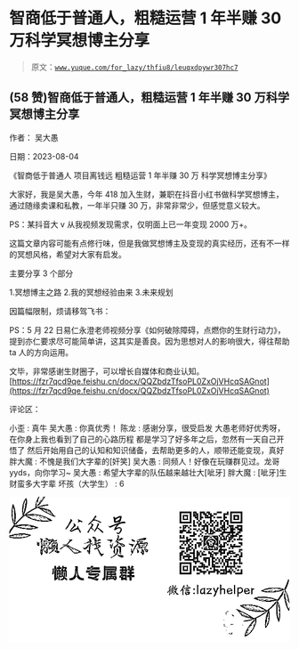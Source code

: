 # 智商低于普通人，粗糙运营 1 年半赚 30 万科学冥想博主分享

> 原文：[`www.yuque.com/for_lazy/thfiu8/leuqxdpywr307hc7`](https://www.yuque.com/for_lazy/thfiu8/leuqxdpywr307hc7)



## (58 赞)智商低于普通人，粗糙运营 1 年半赚 30 万科学冥想博主分享 

作者： 吴大愚 

日期：2023-08-04 

《智商低于普通人 项目离钱远 粗糙运营 1 年半赚 30 万 科学冥想博主分享》 

大家好，我是吴大愚，今年 418 加入生财，兼职在抖音小红书做科学冥想博主，通过随缘卖课和私教，一年半只赚 30 万，非常非常少，但感觉意义较大。 

PS：某抖音大 v 从我视频发现需求，仅明面上已一年变现 2000 万+。 

这篇文章内容可能有点修行味，但是我做冥想博主及变现的真实经历，还有不一样的冥想风格，希望对大家有启发。 

主要分享 3 个部分 

1.冥想博主之路 2.我的冥想经验由来 3.未来规划 

因篇幅限制，烦请移驾飞书： 

PS：5 月 22 日易仁永澄老师视频分享《如何破除障碍，点燃你的生财行动力》，提到亦仁要求尽可能简单讲，这其实是善良。因为思想对人的影响很大，得往帮助 ta 人的方向运用。 

文毕，非常感谢生财圈子，可以增长自媒体和商业认知。[https://fzr7qcd9qe.feishu.cn/docx/QQZbdzTfsoPL0ZxOjVHcqSAGnot](https://fzr7qcd9qe.feishu.cn/docx/QQZbdzTfsoPL0ZxOjVHcqSAGnot) 

评论区： 

小歪 : 真牛 吴大愚 : 你真优秀！ 陈龙 : 感谢分享，很受启发 大愚老师好优秀呀，在你身上我也看到了自己的心路历程 都是学习了好多年之后，忽然有一天自己开悟了 然后开始用自己的认知和知识储备，去帮助更多的人，顺带还能变现，真好 胖大魔 : 不愧是我们大字辈的[奸笑] 吴大愚 : 同频人！好像在玩赚群见过。龙哥 yyds，向你学习~ 吴大愚 : 希望大字辈的队伍越来越壮大[呲牙] 胖大魔 : [呲牙]生财蛮多大字辈 坏孩（大学生） : 6 

![](img/894d30a529e7c37bcd3392323c99941c.png)  